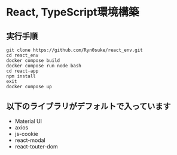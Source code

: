 # React, TypeScript環境構築

## 実行手順
```
git clone https://github.com/Ryn0suke/react_env.git
cd react_env
docker compose build
docker compose run node bash
cd react-app
npm install
exit
docker compose up
```
## 以下のライブラリがデフォルトで入っています
* Material UI
* axios
* js-cookie
* react-modal
* react-touter-dom
